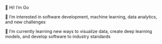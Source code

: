 👋 Hi! I’m Go

👀 I’m interested in software development, machine learning, data analytics, and new challenges

🌱 I’m currently learning new ways to visualize data, create deep learning models, and develop software to industry standards

<!---
Go-Mazu/Go-Mazu is a ✨ special ✨ repository because its `README.md` (this file) appears on your GitHub profile.
You can click the Preview link to take a look at your changes.
--->
